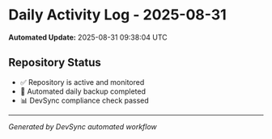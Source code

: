 # Daily Activity Log - 2025-08-31

**Automated Update:** 2025-08-31 09:38:04 UTC

## Repository Status
- ✅ Repository is active and monitored
- 🔄 Automated daily backup completed
- 📊 DevSync compliance check passed

---
*Generated by DevSync automated workflow*
